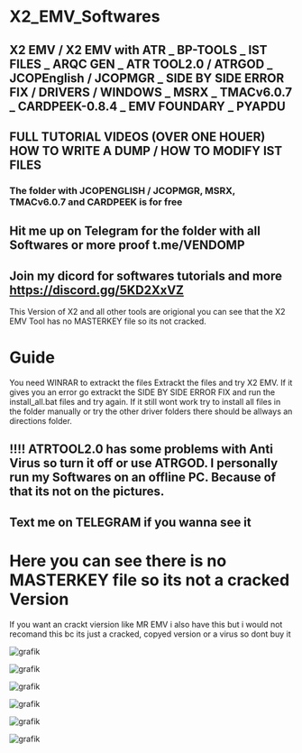 # X2_EMV_Softwares
## X2 EMV / X2 EMV with ATR _ BP-TOOLS _ IST FILES _ ARQC GEN _ ATR TOOL2.0 / ATRGOD _ JCOPEnglish / JCOPMGR _ SIDE BY SIDE ERROR FIX / DRIVERS / WINDOWS _ MSRX _ TMACv6.0.7 _ CARDPEEK-0.8.4 _ EMV FOUNDARY _ PYAPDU

## FULL TUTORIAL VIDEOS (OVER ONE HOUER) HOW TO WRITE A DUMP / HOW TO MODIFY IST FILES

### The folder with JCOPENGLISH / JCOPMGR, MSRX, TMACv6.0.7 and CARDPEEK is for free

## Hit me up on Telegram for the folder with all Softwares or more proof t.me/VENDOMP

## Join my dicord for softwares tutorials and more https://discord.gg/5KD2XxVZ


This Version of X2 and all other tools are origional you can see that the X2 EMV Tool has no MASTERKEY file so its not cracked.


# Guide
  You need WINRAR to extrackt the files 
  Extrackt the files and try X2 EMV. If it gives you an error go extrackt the SIDE BY SIDE ERROR FIX and run the install_all.bat files and try again.
  If it still wont work try to install all files in the folder manually or try the other driver folders there should be allways an directions folder.


## !!!! ATRTOOL2.0 has some problems with Anti Virus so turn it off or use ATRGOD. I personally run my Softwares on an offline PC. Because of that its not on the pictures. 
## Text me on TELEGRAM if you wanna see it


# Here you can see there is no MASTERKEY file so its not a cracked Version
If you want an crackt viersion like MR EMV i also have this but i would not recomand this bc its just a cracked,  copyed version or a virus so dont buy it

![grafik](https://github.com/user-attachments/assets/f41cf92f-63a7-4f66-a93d-b4791f981e58)

![grafik](https://github.com/user-attachments/assets/ba1f41d9-e20e-40e1-b6da-e1eb71eb1cdb)

![grafik](https://github.com/user-attachments/assets/e4835900-27a6-4a61-9e71-eaab60a971fa)

![grafik](https://github.com/user-attachments/assets/1f62014a-c2bd-41b9-a220-2a728c9abb53)

![grafik](https://github.com/user-attachments/assets/520365c0-64a6-42a6-8559-56f566587a12) 

![grafik](https://github.com/user-attachments/assets/a9cb2fe2-6c1b-4467-8bf0-c63fac1ba2e0)

